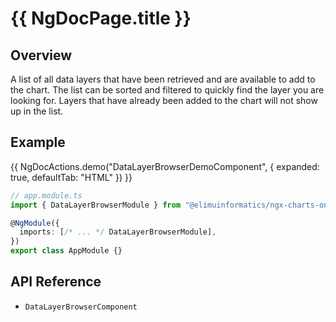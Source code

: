 # {{ NgDocPage.title }}

## Overview

A list of all data layers that have been retrieved and are available to add to the chart. The list can be sorted and filtered to quickly find the layer you are looking for. Layers that have already been added to the chart will not show up in the list.

## Example

{{ NgDocActions.demo("DataLayerBrowserDemoComponent", { expanded: true, defaultTab: "HTML" }) }}

```ts
// app.module.ts
import { DataLayerBrowserModule } from "@elimuinformatics/ngx-charts-on-fhir";

@NgModule({
  imports: [/* ... */ DataLayerBrowserModule],
})
export class AppModule {}
```

## API Reference

- `DataLayerBrowserComponent`
